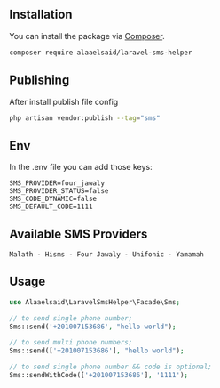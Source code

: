 ## Installation

You can install the package via [Composer](https://getcomposer.org).

```bash
composer require alaaelsaid/laravel-sms-helper
```

## Publishing

After install publish file config

```bash
php artisan vendor:publish --tag="sms"
```

## Env
In the .env file you can add those keys:

```dotenv
SMS_PROVIDER=four_jawaly
SMS_PROVIDER_STATUS=false
SMS_CODE_DYNAMIC=false
SMS_DEFAULT_CODE=1111
```

## Available SMS Providers
```
Malath - Hisms - Four Jawaly - Unifonic - Yamamah
```

## Usage

```php
use Alaaelsaid\LaravelSmsHelper\Facade\Sms;

// to send single phone number;
Sms::send('+201007153686', "hello world");

// to send multi phone numbers;
Sms::send(['+201007153686'], "hello world");

// to send single phone number && code is optional;
Sms::sendWithCode(['+201007153686'], '1111');